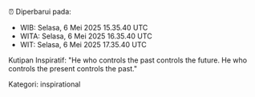 ⏰ Diperbarui pada:
- WIB: Selasa, 6 Mei 2025 15.35.40 UTC
- WITA: Selasa, 6 Mei 2025 16.35.40 UTC
- WIT: Selasa, 6 Mei 2025 17.35.40 UTC

Kutipan Inspiratif:
"He who controls the past controls the future. He who controls the present controls the past."


Kategori: inspirational

